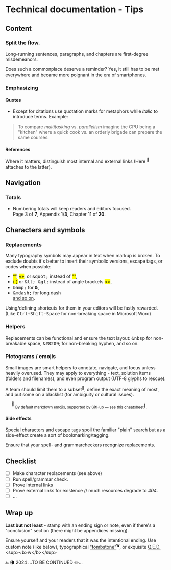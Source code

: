 # Technical documentation - Tips

## Content

### Split the flow.

Long-running sentences, paragraphs, and chapters are first-degree misdemeanors.

Does such a commonplace deserve a reminder? Yes, it still has to be met everywhere and became more poignant in the era of smartphones.

### Emphasizing

#### Quotes

* Except for citations use quotation marks for metaphors while _italic_ to introduce terms. Example:
> To compare _multitasking_ vs. _parallelism_ imagine the CPU being a "kitchen" where a quick cook vs. an orderly brigade can prepare the same courses.

#### References

Where it matters, distinguish most internal and external links (Here <sup>🔗</sup> attaches to the latter).

## Navigation 

### Totals

* Numbering totals will keep readers and editors focused.\
Page 3 of **7**, Appendix 1/**3**, Chapter 11 of **20**.

## Characters and symbols 

### Replacements

Many typography symbols may appear in text when markup is broken. To exclude doubts it's better to insert their symbolic versions, escape tags, or codes when possible:

* <mark>“”</mark>, <mark>«»</mark>, or <tt>\&quot;</tt> instead of <mark>""</mark>,
* <mark>⟨ ⟩</mark> or <tt>\&lt; \&gt;</tt> instead of angle brackets <mark><></mark>,
* <tt>\&amp;</tt> for **&**,
* <tt>\&mdash;</tt> for long dash\
[and so on](https://www.w3schools.com/html/html_entities.asp).

Using/defining shortcuts for them in your editors will be fastly rewarded. (Like <tt>Ctrl+Shift-Space</tt> for non-breaking space in Microsoft Word)

### Helpers

Replacements can be functional and ensure the text layout: <tt>\&nbsp</tt> for non-breakable space, <tt>\&#8209</tt>; for non-breaking hyphen, and so on.

### Pictograms / emojis

Small images are smart helpers to annotate, navigate, and focus unless heavily overused. They may apply to everything - text, solution items (folders and filenames), and even program output (UTF-8 glyphs to rescue).

A team should limit them to a subset<sup>🍋</sup>, define the exact meaning of most, and put some on a blacklist (for ambiguity or cultural issues).

&nbsp;&nbsp;&nbsp;&nbsp;&nbsp;<sup>🍋</sup> <sub>By default markdown emojis, supported by GitHub &mdash; see this [cheatsheet](https://github.com/ikatyang/emoji-cheat-sheet/blob/master/README.md)<sup>🔗</sup>.</sub>

#### Side effects

Special characters and escape tags spoil the familiar "plain" search but as a side-effect create a sort of bookmarking/tagging.

Ensure that your spell- and grammarcheckers recognize replacements.

## Checklist

- [ ] Make character replacements (see above)
- [ ]  Run spell/grammar check.
- [ ] Prove internal links
- [ ] Prove external links for existence
// much resources degrade to _404_. 
- [ ] ...

## Wrap up

**Last but not least** - stamp with an ending sign or note, even if there's a "conclusion" section (there might be appendices missing).

Ensure yourself and your readers that it was the intentional ending. Use custom note (like below), typographical ["tombstone"](https://en.wikipedia.org/wiki/Tombstone_(typography))<sup><b>w</b></sup>, or exquisite [Q.E.D.](https://en.wikipedia.org/wiki/Q.E.D.)<sup><b>w</b></sup>

🔚 🌘 2024 ...TO BE CONTINUED ✏️...
